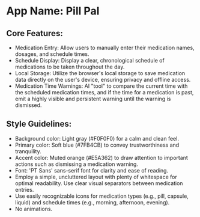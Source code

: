 # **App Name**: Pill Pal

## Core Features:

- Medication Entry: Allow users to manually enter their medication names, dosages, and schedule times.
- Schedule Display: Display a clear, chronological schedule of medications to be taken throughout the day.
- Local Storage: Utilize the browser's local storage to save medication data directly on the user's device, ensuring privacy and offline access.
- Medication Time Warnings: AI "tool" to compare the current time with the scheduled medication times, and if the time for a medication is past, emit a highly visible and persistent warning until the warning is dismissed.

## Style Guidelines:

- Background color: Light gray (#F0F0F0) for a calm and clean feel.
- Primary color: Soft blue (#7FB4CB) to convey trustworthiness and tranquility.
- Accent color: Muted orange (#E5A362) to draw attention to important actions such as dismissing a medication warning.
- Font: 'PT Sans' sans-serif font for clarity and ease of reading.
- Employ a simple, uncluttered layout with plenty of whitespace for optimal readability. Use clear visual separators between medication entries.
- Use easily recognizable icons for medication types (e.g., pill, capsule, liquid) and schedule times (e.g., morning, afternoon, evening).
- No animations.